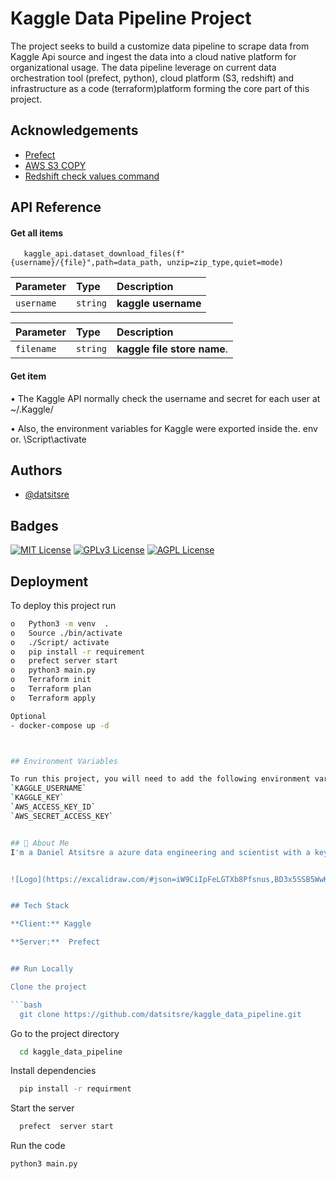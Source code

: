 
# Kaggle Data Pipeline Project 

The project seeks to build a customize data pipeline to scrape data from Kaggle Api source and ingest the data into a cloud native platform for organizational usage.  The data pipeline leverage on current data orchestration tool (prefect, python), cloud platform (S3, redshift) and infrastructure as a code (terraform)platform forming the core part of this project.
## Acknowledgements

 - [Prefect](https://www.prefect.io/)
 - [AWS S3 COPY](https://docs.aws.amazon.com/redshift/latest/dg/t_loading-tables-from-s3.html)
 - [Redshift check values command](https://sqlhaven.wordpress.com/2014/09/10/common-errors-of-redshift-copy-command-and-how-to-solve-them-part-2/)


## API Reference

#### Get all items

```http
   kaggle_api.dataset_download_files(f"{username}/{file}",path=data_path, unzip=zip_type,quiet=mode)
```

| Parameter | Type     | Description                |
| :-------- | :------- | :------------------------- |
| `username` | `string` | **kaggle username** |



| Parameter | Type     | Description                |
| :-------- | :------- | :------------------------- |
| `filename` | `string` | **kaggle file store name**. |

#### Get item


•	The Kaggle API normally check the username and secret for each user at ~/.Kaggle/

•	Also, the environment variables for Kaggle were exported inside the. env or. \Script\activate 


## Authors

- [@datsitsre](https://github.com/datsitsre/kaggle_data_pipeline.git)


## Badges

[![MIT License](https://img.shields.io/badge/License-MIT-green.svg)](https://choosealicense.com/licenses/mit/)
[![GPLv3 License](https://img.shields.io/badge/License-GPL%20v3-yellow.svg)](https://opensource.org/licenses/)
[![AGPL License](https://img.shields.io/badge/license-AGPL-blue.svg)](http://www.gnu.org/licenses/agpl-3.0)


## Deployment

To deploy this project run

```bash
o	Python3 -m venv  . 
o	Source ./bin/activate
o	./Script/ activate
o	pip install -r requirement
o	prefect server start
o	python3 main.py
o	Terraform init 
o	Terraform plan 
o	Terraform apply

Optional 
- docker-compose up -d



## Environment Variables

To run this project, you will need to add the following environment variables to your .env file
`KAGGLE_USERNAME`
`KAGGLE_KEY`
`AWS_ACCESS_KEY_ID`
`AWS_SECRET_ACCESS_KEY`


## 🚀 About Me
I'm a Daniel Atsitsre a azure data engineering and scientist with a key eye for achieving organizational goals. With over 2 years worth of experience i believe am capable and willing to collabrate and work to achieve layed down goals.


![Logo](https://excalidraw.com/#json=iW9CiIpFeLGTXb8Pfsnus,BD3x5SSB5WwKsM9iQDhEUA)


## Tech Stack

**Client:** Kaggle 

**Server:**  Prefect


## Run Locally

Clone the project

```bash
  git clone https://github.com/datsitsre/kaggle_data_pipeline.git
```

Go to the project directory

```bash
  cd kaggle_data_pipeline
```

Install dependencies

```bash
  pip install -r requirment
```

Start the server

```bash
  prefect  server start
```

 Run the code
 ```bash
 python3 main.py
